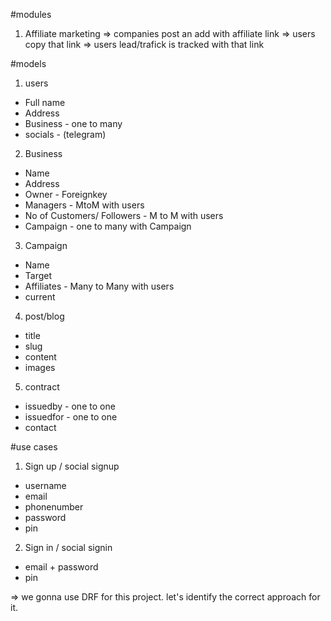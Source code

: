 #modules
1. Affiliate marketing
=> companies post an add with affiliate link
=> users copy that link
=> users lead/trafick is tracked with that link

#models
1. users
- Full name
- Address
- Business - one to many
- socials - (telegram)

2. Business
- Name
- Address 
- Owner - Foreignkey
- Managers - MtoM with users
- No of Customers/ Followers - M to M with users
- Campaign - one to many with Campaign

3. Campaign
- Name
- Target
- Affiliates - Many to Many with users
- current 

4. post/blog
- title
- slug
- content
- images

5. contract
- issuedby - one to one
- issuedfor - one to one
- contact

#use cases
1. Sign up / social signup
- username
- email
- phonenumber
- password 
- pin

2. Sign in / social signin
- email + password
- pin

=> we gonna use DRF for this project. let's identify the correct approach for it.